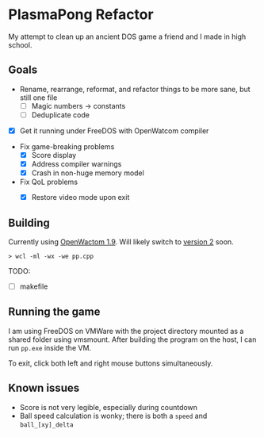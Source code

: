 # PlasmaPong Refactor

My attempt to clean up an ancient DOS game a friend and I made in high school.

## Goals

- Rename, rearrange, reformat, and refactor things to be more sane, but still one file
    - [ ] Magic numbers -> constants
    - [ ] Deduplicate code
- [X] Get it running under FreeDOS with OpenWatcom compiler
- Fix game-breaking problems
    - [X] Score display
    - [X] Address compiler warnings
    - [X] Crash in non-huge memory model
- Fix QoL problems
    - [X] Restore video mode upon exit


## Building

Currently using [OpenWactom 1.9](http://openwatcom.org/ftp/install/). Will likely switch to [version 2](https://github.com/open-watcom/open-watcom-v2) soon.

```
> wcl -ml -wx -we pp.cpp
```

TODO:

- [ ] makefile

## Running the game


I am using FreeDOS on VMWare with the project directory mounted as a shared folder using vmsmount. After building the program on the host, I can run `pp.exe` inside the VM.

To exit, click both left and right mouse buttons simultaneously.


## Known issues

* Score is not very legible, especially during countdown
* Ball speed calculation is wonky; there is both a `speed` and `ball_[xy]_delta`
